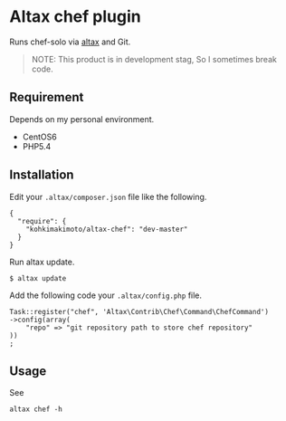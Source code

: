 # Altax chef plugin

Runs chef-solo via [altax](https://github.com/kohkimakimoto/altax) and Git.

> NOTE: This product is in development stag, So I sometimes break code.

## Requirement

Depends on my personal environment.

* CentOS6
* PHP5.4

## Installation

Edit your `.altax/composer.json` file like the following.

    {
      "require": {
        "kohkimakimoto/altax-chef": "dev-master"
      }
    }

Run altax update.

    $ altax update

Add the following code your `.altax/config.php` file.

    Task::register("chef", 'Altax\Contrib\Chef\Command\ChefCommand')
    ->config(array(
        "repo" => "git repository path to store chef repository"
    ))
    ;

## Usage

See 

    altax chef -h


